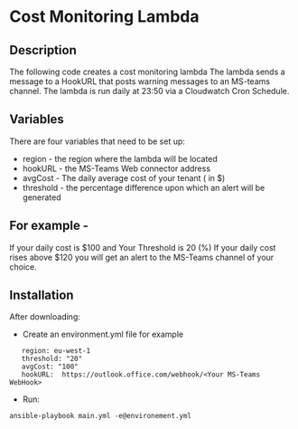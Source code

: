 # Cost Monitoring Lambda

## Description
The following code creates a cost monitoring lambda
The lambda sends a message to a HookURL that posts warning messages to an MS-teams channel. 
The lambda is run daily at 23:50 via a Cloudwatch Cron Schedule.

## Variables
There are four variables that need to be set up:

- region - the region where the lambda will be located
- hookURL - the MS-Teams Web connector address
- avgCost - The daily average cost of your tenant ( in $) 
- threshold - the percentage difference upon which an alert will be generated 

## For example - 
If your daily cost is $100 
and Your Threshold is 20 (%)
If your daily cost rises above $120 you will get an alert to the MS-Teams channel of your choice.

## Installation 
After downloading:
 - Create an environment.yml file for example
 ```
    region: eu-west-1
    threshold: "20"
    avgCost: "100"
    hookURL:  https://outlook.office.com/webhook/<Your MS-Teams WebHook>
```
 -   Run:
 ``` 
 ansible-playbook main.yml -e@environement.yml 
```
